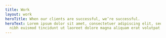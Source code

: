 ```yaml
---
title: Work
layout: work
heroTitle: When our clients are successful, we’re successful.
heroText: Lorem ipsum dolor sit amet, consectetuer adipiscing elit, sed diam nonummy
  nibh euismod tincidunt ut laoreet dolore magna aliquam erat volutpat.
---
```


